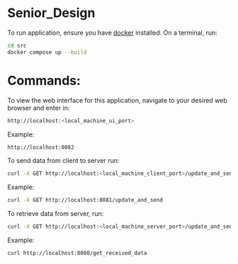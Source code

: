 # Senior_Design

To run application, ensure you have [docker](https://docs.docker.com/engine/install/) installed. On a terminal, run:
```bash
cd src
docker compose up --build
```



# Commands:
To view the web interface for this application, navigate to your desired web browser and enter in:
```bash
http://localhost:<local_machine_ui_port>
```
Example:
```bash
http://localhost:8082
```

To send data from client to server run:
```bash
curl -X GET http://localhost:<local_machine_client_port>/update_and_send
```
Example:
```bash
curl -X GET http://localhost:8081/update_and_send
```

To retrieve data from server, run:
```bash
curl -X GET http://localhost:<local_machine_server_port>/update_and_send
```
Example:
```bash
curl http://localhost:8080/get_received_data
```
